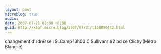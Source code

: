 ```yaml
---
layout: post
microblog: true
audio: 
date: 2007-07-21 02:00 +0200
guid: http://xtof.micro.blog/2007/07/21/t160890442.html
---
```

changement d'adresse : SLCamp 13h00 O'Sullivans 92 bd de Clichy (Métro Blanche)
